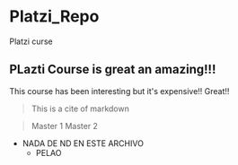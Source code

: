 # Platzi_Repo
Platzi curse


## PLazti Course is great an amazing!!!
This course has been interesting but it's expensive!!
Great!!

> This is a cite of markdown

>Master 1
>Master 2


- NADA DE ND EN ESTE ARCHIVO
    - PELAO